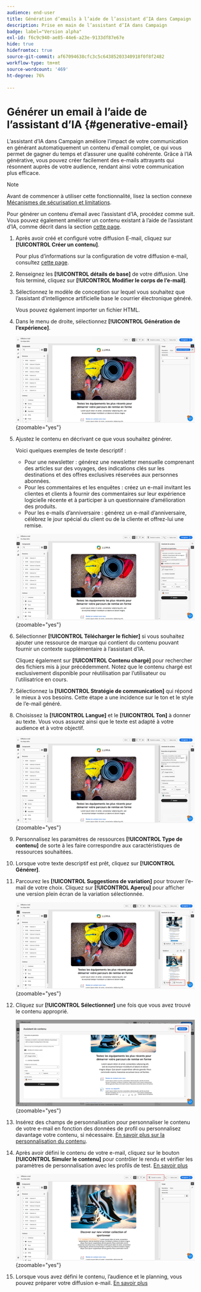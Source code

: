 ```yaml
---
audience: end-user
title: Génération d’emails à l’aide de l’assistant d’IA dans Campaign
description: Prise en main de l’assistant d’IA dans Campaign
badge: label="Version alpha"
exl-id: f6c9c940-ae85-44e6-a23e-9133df87e67e
hide: true
hidefromtoc: true
source-git-commit: af67094638cfc3c5c64385203340918f0f8f2482
workflow-type: tm+mt
source-wordcount: '469'
ht-degree: 76%

---
```


# Générer un email à l’aide de l’assistant d’IA {#generative-email}

L’assistant d’IA dans Campaign améliore l’impact de votre communication en générant automatiquement un contenu d’email complet, ce qui vous permet de gagner du temps et d’assurer une qualité cohérente. Grâce à l’IA générative, vous pouvez créer facilement des e-mails attrayants qui résonnent auprès de votre audience, rendant ainsi votre communication plus efficace.

>[!NOTE]
>
>Avant de commencer à utiliser cette fonctionnalité, lisez la section connexe [Mécanismes de sécurisation et limitations](generative-gs.md#guardrails-and-limitations).


Pour générer un contenu d’email avec l’assistant d’IA, procédez comme suit. Vous pouvez également améliorer un contenu existant à l’aide de l’assistant d’IA, comme décrit dans la section [cette page](generative-content.md).

1. Après avoir créé et configuré votre diffusion E-mail, cliquez sur **[!UICONTROL Créer un contenu]**.

   Pour plus d’informations sur la configuration de votre diffusion e-mail, consultez [cette page](../email/create-email-content.md).

1. Renseignez les **[!UICONTROL détails de base]** de votre diffusion. Une fois terminé, cliquez sur **[!UICONTROL Modifier le corps de l’e-mail]**.

1. Sélectionnez le modèle de conception sur lequel vous souhaitez que l’assistant d’intelligence artificielle base le courrier électronique généré.

   Vous pouvez également importer un fichier HTML.

1. Dans le menu de droite, sélectionnez **[!UICONTROL Génération de l’expérience]**.

   ![](assets/email-genai-1.png){zoomable=&quot;yes&quot;}

1. Ajustez le contenu en décrivant ce que vous souhaitez générer.

   Voici quelques exemples de texte descriptif :

   * Pour une newsletter : générez une newsletter mensuelle comprenant des articles sur des voyages, des indications clés sur les destinations et des offres exclusives réservées aux personnes abonnées.
   * Pour les commentaires et les enquêtes : créez un e-mail invitant les clientes et clients à fournir des commentaires sur leur expérience logicielle récente et à participer à un questionnaire d’amélioration des produits.
   * Pour les e-mails d’anniversaire : générez un e-mail d’anniversaire, célébrez le jour spécial du client ou de la cliente et offrez-lui une remise.

   ![](assets/email-genai-2.png){zoomable=&quot;yes&quot;}

1. Sélectionner **[!UICONTROL Télécharger le fichier]** si vous souhaitez ajouter une ressource de marque qui contient du contenu pouvant fournir un contexte supplémentaire à l’assistant d’IA.

   Cliquez également sur **[!UICONTROL Contenu chargé]** pour rechercher des fichiers mis à jour précédemment. Notez que le contenu chargé est exclusivement disponible pour réutilisation par l’utilisateur ou l’utilisatrice en cours.

1. Sélectionnez la **[!UICONTROL Stratégie de communication]** qui répond le mieux à vos besoins. Cette étape a une incidence sur le ton et le style de l’e-mail généré.

1. Choisissez la **[!UICONTROL Langue]** et le **[!UICONTROL Ton]** à donner au texte. Vous vous assurez ainsi que le texte est adapté à votre audience et à votre objectif.

   ![](assets/email-genai-3.png){zoomable=&quot;yes&quot;}

1. Personnalisez les paramètres de ressources **[!UICONTROL Type de contenu]** de sorte à les faire correspondre aux caractéristiques de ressources souhaitées.

1. Lorsque votre texte descriptif est prêt, cliquez sur **[!UICONTROL Générer]**.

1. Parcourez les **[!UICONTROL Suggestions de variation]** pour trouver l’e-mail de votre choix. Cliquez sur **[!UICONTROL Aperçu]** pour afficher une version plein écran de la variation sélectionnée.

   ![](assets/email-genai-4.png){zoomable=&quot;yes&quot;}

1. Cliquez sur **[!UICONTROL Sélectionner]** une fois que vous avez trouvé le contenu approprié.

   ![](assets/email-genai-5.png){zoomable=&quot;yes&quot;}

1. Insérez des champs de personnalisation pour personnaliser le contenu de votre e-mail en fonction des données de profil ou personnalisez davantage votre contenu, si nécessaire. [En savoir plus sur la personnalisation du contenu](../personalization/personalize.md).

1. Après avoir défini le contenu de votre e-mail, cliquez sur le bouton **[!UICONTROL Simuler le contenu]** pour contrôler le rendu et vérifier les paramètres de personnalisation avec les profils de test. [En savoir plus](../preview-test/preview-content.md)

   ![](assets/email-genai-6.png){zoomable=&quot;yes&quot;}

1. Lorsque vous avez défini le contenu, l’audience et le planning, vous pouvez préparer votre diffusion e-mail. [En savoir plus](../monitor/prepare-send.md)
